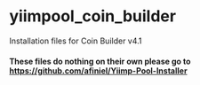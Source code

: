 # yiimpool_coin_builder
Installation files for Coin Builder v4.1

#### These files do nothing on their own please go to https://github.com/afiniel/Yiimp-Pool-Installer
